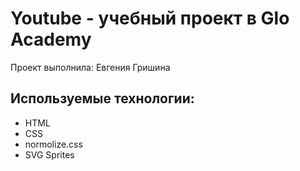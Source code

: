 # Youtube - учебный проект в Glo Academy
Проект выполнила: Евгения Гришина

## Используемые технологии:
- HTML
- CSS
- normolize.css
- SVG Sprites
